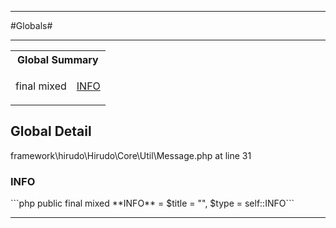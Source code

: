 - - -

#Globals#

- - -

<table id="summary_global" class="title">
<tr><th colspan="2" class="title">Global Summary</th></tr>
<tr>
<td class="type">final  mixed</td>
<td class="description"><p class="name"><a href="#INFO">INFO</a></p></td>
</tr>
</table>

<h2 id="detail_global">Global Detail</h2>
<div class="location">framework\hirudo\Hirudo\Core\Util\Message.php at line 31</div>
<h3 id="INFO">INFO</h3>
```php
public final  mixed **INFO** = $title = &quot;&quot;, $type = self::INFO```
<div class="details">
</div>

- - -

